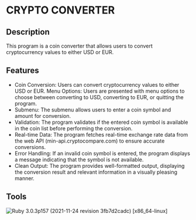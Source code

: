 # CRYPTO CONVERTER

## Description
This program is a coin converter that allows users to convert cryptocurrency values to either USD or EUR.

## Features
- Coin Conversion: Users can convert cryptocurrency values to either USD or EUR.
Menu Options: Users are presented with menu options to choose between converting to USD, converting to EUR, or quitting the program.
- Submenu: The submenu allows users to enter a coin symbol and amount for conversion.
- Validation: The program validates if the entered coin symbol is available in the coin list before performing the conversion.
- Real-time Data: The program fetches real-time exchange rate data from the web API (min-api.cryptocompare.com) to ensure accurate conversions.
- Error Handling: If an invalid coin symbol is entered, the program displays a message indicating that the symbol is not available.
- Clean Output: The program provides well-formatted output, displaying the conversion result and relevant information in a visually pleasing manner.

## Tools
![Ruby](https://img.shields.io/badge/Ruby-CC342D?style=for-the-badge&logo=ruby&logoColor=white) 3.0.3p157 (2021-11-24 revision 3fb7d2cadc) [x86_64-linux]
